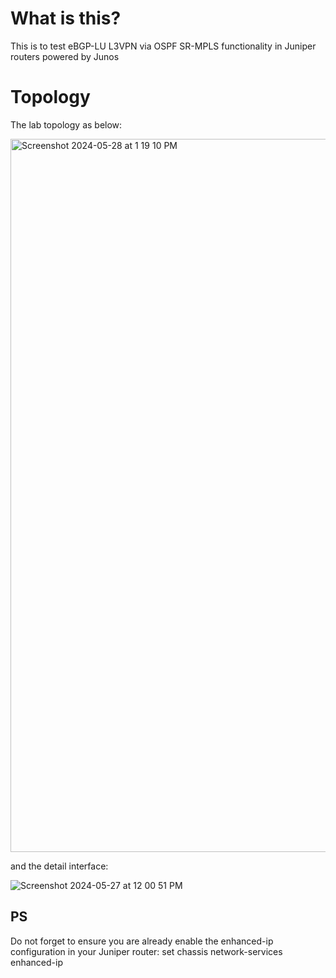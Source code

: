 # What is this? 
This is to test eBGP-LU L3VPN via OSPF SR-MPLS functionality in Juniper routers powered by Junos

# Topology
The lab topology as below:

<img width="1141" alt="Screenshot 2024-05-28 at 1 19 10 PM" src="https://github.com/masnugro/Junos/assets/78342991/b7c6617d-99ca-447c-922f-ccbadbc91792">

and the detail interface:

![Screenshot 2024-05-27 at 12 00 51 PM](https://github.com/masnugro/Junos/assets/78342991/12e02736-13c1-4989-864b-002751db14f9)


## PS
Do not forget to ensure you are already enable the enhanced-ip configuration in your Juniper router: set chassis network-services enhanced-ip
